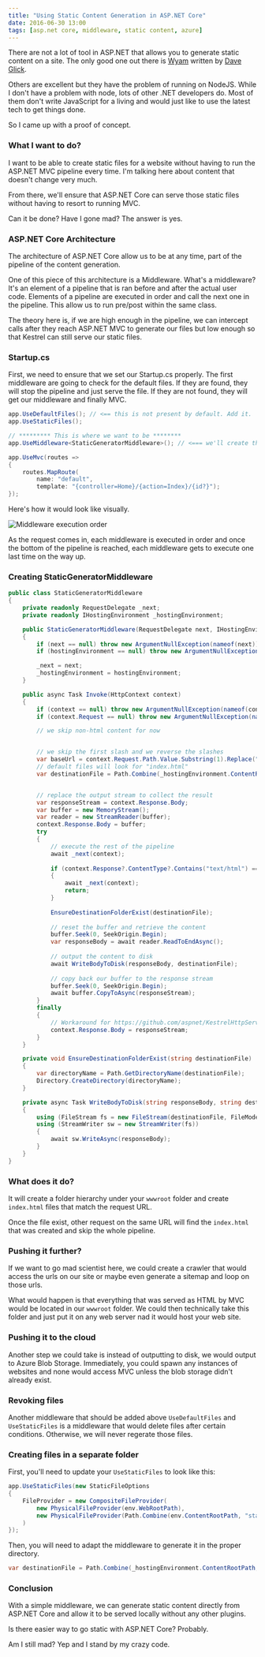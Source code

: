 ```yaml
---
title: "Using Static Content Generation in ASP.NET Core"
date: 2016-06-30 13:00
tags: [asp.net core, middleware, static content, azure]
---
```


There are not a lot of tool in ASP.NET that allows you to generate static content on a site. The only good one out there is [Wyam][1] written by [Dave Glick][2].

Others are excellent but they have the problem of running on NodeJS. While I don't have a problem with node, lots of other .NET developers do. Most of them don't write JavaScript for a living and would just like to use the latest tech to get things done.

So I came up with a proof of concept.

### What I want to do?

I want to be able to create static files for a website without having to run the ASP.NET MVC pipeline every time. I'm talking here about content that doesn't change very much.

From there, we'll ensure that ASP.NET Core can serve those static files without having to resort to running MVC.

Can it be done? Have I gone mad? The answer is yes.

### ASP.NET Core Architecture

The architecture of ASP.NET Core allow us to be at any time, part of the pipeline of the content generation.

One of this piece of this architecture is a Middleware. What's a middleware? It's an element of a pipeline that is ran before and after the actual user code. Elements of a pipeline are executed in order and call the next one in the pipeline. This allow us to run pre/post within the same class.

The theory here is, if we are high enough in the pipeline, we can intercept calls after they reach ASP.NET MVC to generate our files but low enough so that Kestrel can still serve our static files.

### Startup.cs

First, we need to ensure that we set our Startup.cs properly. The first middleware are going to check for the default files. If they are found, they will stop the pipeline and just serve the file. If they are not found, they will get our middleware and finally MVC.

```csharp
app.UseDefaultFiles(); // <== this is not present by default. Add it.
app.UseStaticFiles();

// ********* This is where we want to be ********
app.UseMiddleware<StaticGeneratorMiddleware>(); // <=== we'll create this middleware in a minute

app.UseMvc(routes =>
{
    routes.MapRoute(
        name: "default",
        template: "{controller=Home}/{action=Index}/{id?}");
});
```

Here's how it would look like visually.

![Middleware execution order](/posts/files/static-middleware.png)

As the request comes in, each middleware is executed in order and once the bottom of the pipeline is reached, each middleware gets to execute one last time on the way up.


### Creating StaticGeneratorMiddleware

```csharp
public class StaticGeneratorMiddleware
{
    private readonly RequestDelegate _next;
    private readonly IHostingEnvironment _hostingEnvironment;

    public StaticGeneratorMiddleware(RequestDelegate next, IHostingEnvironment hostingEnvironment)
    {
        if (next == null) throw new ArgumentNullException(nameof(next));
        if (hostingEnvironment == null) throw new ArgumentNullException(nameof(hostingEnvironment));

        _next = next;
        _hostingEnvironment = hostingEnvironment;
    }

    public async Task Invoke(HttpContext context)
    {
        if (context == null) throw new ArgumentNullException(nameof(context));
        if (context.Request == null) throw new ArgumentNullException(nameof(context.Request));

        // we skip non-html content for now


        // we skip the first slash and we reverse the slashes
        var baseUrl = context.Request.Path.Value.Substring(1).Replace("/", "\\");
        // default files will look for "index.html"
        var destinationFile = Path.Combine(_hostingEnvironment.ContentRootPath, "staticgen", baseUrl, "index.html");


        // replace the output stream to collect the result
        var responseStream = context.Response.Body;
        var buffer = new MemoryStream();
        var reader = new StreamReader(buffer);
        context.Response.Body = buffer;
        try 
        {
            // execute the rest of the pipeline
            await _next(context);
        
            if (context.Response?.ContentType?.Contains("text/html") == false && context.Response.StatusCode != 200)
            {
                await _next(context);
                return;
            }
        
            EnsureDestinationFolderExist(destinationFile);
        
            // reset the buffer and retrieve the content
            buffer.Seek(0, SeekOrigin.Begin);
            var responseBody = await reader.ReadToEndAsync();
        
            // output the content to disk
            await WriteBodyToDisk(responseBody, destinationFile);
        
            // copy back our buffer to the response stream
            buffer.Seek(0, SeekOrigin.Begin);
            await buffer.CopyToAsync(responseStream);
        }
        finally
        {
            // Workaround for https://github.com/aspnet/KestrelHttpServer/issues/940
            context.Response.Body = responseStream;
        }
    }

    private void EnsureDestinationFolderExist(string destinationFile)
    {
        var directoryName = Path.GetDirectoryName(destinationFile);
        Directory.CreateDirectory(directoryName);
    }

    private async Task WriteBodyToDisk(string responseBody, string destinationFile)
    {
        using (FileStream fs = new FileStream(destinationFile, FileMode.Create))
        using (StreamWriter sw = new StreamWriter(fs))
        {
            await sw.WriteAsync(responseBody);
        }
    }
}
```

### What does it do?

It will create a folder hierarchy under your `wwwroot` folder and create `index.html` files that match the request URL.

Once the file exist, other request on the same URL will find the `index.html` that was created and skip the whole pipeline.

### Pushing it further?

If we want to go mad scientist here, we could create a crawler that would access the urls on our site or maybe even generate a sitemap and loop on those urls.

What would happen is that everything that was served as HTML by MVC would be located in our `wwwroot` folder. We could then technically take this folder and just put it on any web server nad it would host your web site.

### Pushing it to the cloud

Another step we could take is instead of outputting to disk, we would output to Azure Blob Storage. Immediately, you could spawn any instances of websites and none would access MVC unless the blob storage didn't already exist.

### Revoking files

Another middleware that should be added above `UseDefaultFiles` and `UseStaticFiles` is a middleware that would delete files after certain conditions. Otherwise, we will never regerate those files.

### Creating files in a separate folder

First, you'll need to update your `UseStaticFiles` to look like this:

```csharp
app.UseStaticFiles(new StaticFileOptions
{
    FileProvider = new CompositeFileProvider(
        new PhysicalFileProvider(env.WebRootPath),
        new PhysicalFileProvider(Path.Combine(env.ContentRootPath, "staticgen"))
    )
});
```

Then, you will need to adapt the middleware to generate it in the proper directory.

```csharp
var destinationFile = Path.Combine(_hostingEnvironment.ContentRootPath, "staticgen", baseUrl, "index.html");
```

### Conclusion

With a simple middleware, we can generate static content directly from ASP.NET Core and allow it to be served locally without any other plugins.

Is there easier way to go static with ASP.NET Core? Probably.

Am I still mad? Yep and I stand by my crazy code.

[1]: http://wyam.io/
[2]: http://daveaglick.com/
